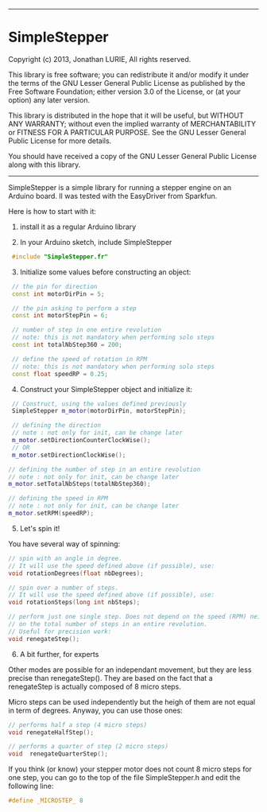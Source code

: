 -------------------------------------------------------------------
SimpleStepper
=============

Copyright (c) 2013, Jonathan LURIE, All rights reserved.

This library is free software; you can redistribute it and/or
modify it under the terms of the GNU Lesser General Public
License as published by the Free Software Foundation; either
version 3.0 of the License, or (at your option) any later version.

This library is distributed in the hope that it will be useful,
but WITHOUT ANY WARRANTY; without even the implied warranty of
MERCHANTABILITY or FITNESS FOR A PARTICULAR PURPOSE.  See the GNU
Lesser General Public License for more details.

You should have received a copy of the GNU Lesser General Public
License along with this library.

-------------------------------------------------------------------



SimpleStepper is a simple library for running a stepper engine on an
Arduino board. Il was tested with the EasyDriver from Sparkfun.


Here is how to start with it:
 1. install it as a regular Arduino library

 2. In your Arduino sketch, include SimpleStepper
```cpp
 #include "SimpleStepper.fr"
```

 3. Initialize some values before constructing an object:

```cpp
 // the pin for direction
 const int motorDirPin = 5;

 // the pin asking to perform a step
 const int motorStepPin = 6;

 // number of step in one entire revolution
 // note: this is not mandatory when performing solo steps
 const int totalNbStep360 = 200;

 // define the speed of rotation in RPM
 // note: this is not mandatory when performing solo steps
 const float speedRP = 0.25;
```

 4. Construct your SimpleStepper object and initialize it:

```cpp
 // Construct, using the values defined previously
 SimpleStepper m_motor(motorDirPin, motorStepPin);

 // defining the direction
 // note : not only for init, can be change later
 m_motor.setDirectionCounterClockWise();
 // OR
 m_motor.setDirectionClockWise();

// defining the number of step in an entire revolution
// note : not only for init, can be change later
m_motor.setTotalNbSteps(totalNbStep360);

// defining the speed in RPM
// note : not only for init, can be change later
m_motor.setRPM(speedRP);
```

5. Let's spin it!

You have several way of spinning:

```cpp
// spin with an angle in degree.
// It will use the speed defined above (if possible), use:
void rotationDegrees(float nbDegrees);

// spin over a number of steps.
// It will use the speed defined above (if possible), use:
void rotationSteps(long int nbSteps);

// perform just one single step. Does not depend on the speed (RPM) neither
// on the total number of steps in an entire revolution.
// Useful for precision work:
void renegateStep();
```

6. A bit further, for experts

Other modes are possible for an independant movement, but they are less precise
than renegateStep(). They are based on the fact that a renegateStep is actually
composed of 8 micro steps.

Micro steps can be used independently but the heigh of them are not equal in
term of degrees. Anyway, you can use those ones:

```cpp
// performs half a step (4 micro steps)
void renegateHalfStep();

// performs a quarter of step (2 micro steps)
void  renegateQuarterStep();
```

If you think (or know) your stepper motor does not count 8 micro steps for
one step, you can go to the top of the file SimpleStepper.h and edit
the following line:

```cpp
#define _MICROSTEP_ 8
```
